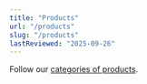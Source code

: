 ```yaml
---
title: "Products"
url: "/products"
slug: "/products"
lastReviewed: "2025-09-26"
---
```

Follow our [categories of products](https://blinkx.com/categories/).
